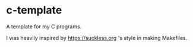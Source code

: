 # c-template
A template for my C programs. 

I was heavily inspired by https://suckless.org 's style in making Makefiles.
